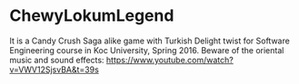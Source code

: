 # ChewyLokumLegend
It is a Candy Crush Saga alike game with Turkish Delight twist for Software Engineering course in Koc University, Spring 2016.
Beware of the oriental music and sound effects: 
https://www.youtube.com/watch?v=VWV12SjsvBA&t=39s
